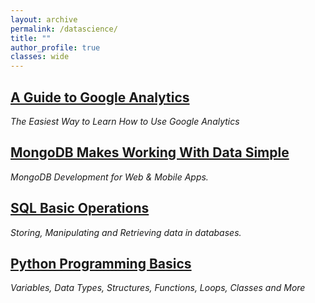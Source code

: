 ```yaml
---
layout: archive
permalink: /datascience/
title: ""
author_profile: true
classes: wide
---
```


## [A Guide to Google Analytics](../_posts/2020-01-10-gganal.md)
*The Easiest Way to Learn How to Use Google Analytics*

## [MongoDB Makes Working With Data Simple](../_posts/2019-11-01-MongoDB.md)
*MongoDB Development for Web & Mobile Apps.*

## [SQL Basic Operations](../_posts/2020-02-07-SQL.md)
*Storing, Manipulating and Retrieving data in databases.*

## [Python Programming Basics](../_posts/2020-02-08-pythonbasic.md)
*Variables, Data Types, Structures, Functions, Loops, Classes and More*

<!--
## AWS Certified Solutions Architect Associate 
*Preparation for AWS Certified SAA Certification.*

## Python for Data Science and Machine Learning
*Numpy, Pandas, Seaborn, Matplotlib, Plotly, Scikit-Learn, Machine Leatning, Tensorflow and More.*

## Machine Learning
*Machine Learning Algorithms in Python and R.*

## Deep Learning
*Deep Learning Algorithms in Python.*

-->


